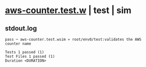 # [aws-counter.test.w](../../../../../../examples/tests/sdk_tests/counter/aws-counter.test.w) | test | sim

## stdout.log
```log
pass ─ aws-counter.test.wsim » root/env0/test:validates the AWS counter name
 
Tests 1 passed (1)
Test Files 1 passed (1)
Duration <DURATION>
```

